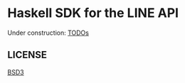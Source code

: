# Haskell SDK for the LINE API

Under construction: [TODOs](https://github.com/noraesae/line/issues/1)

## LICENSE

[BSD3](LICENSE)
